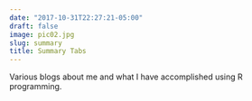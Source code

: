 ```yaml
---
date: "2017-10-31T22:27:21-05:00"
draft: false
image: pic02.jpg
slug: summary
title: Summary Tabs
---
```


Various blogs about me and what I have accomplished using R programming.